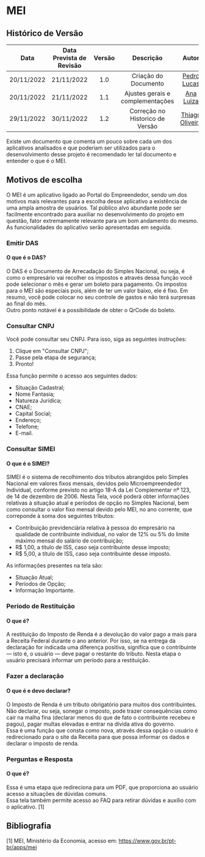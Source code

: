 # MEI

## Histórico de Versão

|Data|Data Prevista de Revisão|Versão|Descrição|Autor|Revisor|
| :----------: |:----------:| :------: | :-----------: | :---------: |:---------: |
|20/11/2022|21/11/2022|1.0|Criação do Documento| [Pedro Lucas](https://github.com/PedroLSF)|[Ana Luiza](https://github.com/AnHoff)
|20/11/2022|21/11/2022|1.1|Ajustes gerais e complementações| [Ana Luiza](https://github.com/AnHoff)|[Pedro Lucas](https://github.com/PedroLSF)
|29/11/2022|30/11/2022|1.2|Correção no Historico de Versão| [Thiago Oliveira](https://github.com/Thiab394)|[João Lucas](https://github.com/HacKairos)

Existe um documento que comenta um pouco sobre cada um dos aplicativos analisados e que poderiam ser utilizados para o desenvolvimento desse projeto é recomendado ler tal documento e entender o que é o MEI.

## Motivos de escolha
O MEI é um aplicativo ligado ao Portal do Empreendedor, sendo um dos motivos mais relevantes para a escolha desse aplicativo a existência de uma ampla amostra de usuários. Tal público alvo abundante pode ser facilmente encontrado para auxiliar no desenvolvimento do projeto em questão, fator extremamente relevante para um bom andamento do mesmo. As funcionalidades do aplicativo serão apresentadas em seguida.

### Emitir DAS
#### O que é o DAS?
O DAS é o Documento de Arrecadação do Simples Nacional, ou seja, é como o empresário vai recolher os impostos e através dessa função você pode selecionar o mês e gerar um boleto para pagamento. Os impostos para o MEI são especiais pois, além de ter um valor baixo, ele é fixo. Em resumo, você pode colocar no seu controle de gastos e não terá surpresas ao final do mês.
<br>
Outro ponto notável é a possibilidade de obter o QrCode do boleto.

### Consultar CNPJ
Você pode consultar seu CNPJ. Para isso, siga as seguintes instruções:
<br>

1. Clique em "Consultar CNPJ";
2. Passe pela etapa de segurança;
3. Pronto!

Essa função permite o acesso aos seguintes dados:
<br>

* Situação Cadastral;
* Nome Fantasia;
* Natureza Jurídica;
* CNAE;
* Capital Social;
* Endereço;
* Telefone;
* E-mail.

### Consultar SIMEI
#### O que é o SIMEI?
SIMEI é o sistema de recolhimento dos tributos abrangidos pelo Simples Nacional em valores fixos mensais, devidos pelo Microempreendedor Individual, conforme previsto no artigo 18-A da Lei Complementar nº 123, de 14 de dezembro de 2006. Nesta Tela, você poderá obter informações relativas à situação atual e períodos de opção no Simples Nacional, bem como consultar o valor fixo mensal devido pelo MEI, no ano corrente, que correponde à soma dos seguintes tributos:
<br>

* Contribuição previdenciária relativa à pessoa do empresário na qualidade de contribuinte individual, no valor de 12% ou 5% do limite máximo mensal do salário de contribuição;
* R$ 1,00, a título de ISS, caso seja contribuinte desse imposto;
* R$ 5,00, a título de ISS, caso seja contribuinte desse imposto.

As informações presentes na tela são:
<br>

* Situação Atual;
* Períodos de Opção;
* Informação Importante.

### Período de Restituição
#### O que é?
A restituição do Imposto de Renda é a devolução do valor pago a mais para a Receita Federal durante o ano anterior. Por isso, se na entrega da declaração for indicada uma diferença positiva, significa que o contribuinte — isto é, o usuário — deve pagar o restante do tributo. Nesta etapa o usuário precisará informar um período para a restituição.

### Fazer a declaração
#### O que é e devo declarar?
O Imposto de Renda é um tributo obrigatório para muitos dos contribuintes. Não declarar, ou seja, sonegar o imposto, pode trazer consequências como cair na malha fina (declarar menos do que de fato o contribuinte recebeu e pagou), pagar multas elevadas e entrar na dívida ativa do governo.
<br>
Essa é uma função que consta como nova, através dessa opção o usuário é redirecionado para o site da Receita para que possa informar os dados e declarar o imposto de renda.

### Perguntas e Resposta
#### O que é?
Essa é uma etapa que redireciona para um PDF, que proporciona ao usuário acesso a situações de dúvidas comuns.
<br>
Essa tela também permite acesso ao FAQ para retirar dúvidas e auxílio com o aplicativo. [1]

## Bibliografia

[1] MEI, Ministério da Economia, acesso em: https://www.gov.br/pt-br/apps/mei